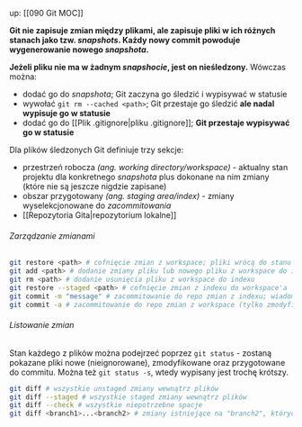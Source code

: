 up: [[090 Git MOC]]

**Git nie zapisuje zmian między plikami, ale zapisuje pliki w ich różnych stanach jako tzw. _snapshots_. Każdy nowy commit powoduje wygenerowanie nowego _snapshota_.**

**Jeżeli pliku nie ma w żadnym _snapshocie_, jest on nieśledzony.** Wówczas można:
- dodać go do _snapshota_; Git zaczyna go śledzić i wypisywać w statusie
- wywołać `git rm --cached <path>`; Git przestaje go śledzić **ale nadal wypisuje go w statusie**
- dodać go do [[Plik .gitignore|pliku .gitignore]]; **Git przestaje wypisywać go w statusie**

Dla plików śledzonych Git definiuje trzy sekcje:
- przestrzeń robocza *(ang. working directory/workspace)* - aktualny stan projektu dla konkretnego _snapshota_ plus dokonane na nim zmiany (które nie są jeszcze nigdzie zapisane)
- obszar przygotowany *(ang. staging area/index)* - zmiany wyselekcjonowane do _zacommitowania_
- [[Repozytoria Gita|repozytorium lokalne]] 

###### Zarządzanie zmianami

```bash
git restore <path> # cofnięcie zmian z workspace; pliki wrócą do stanu ze snapshota
git add <path> # dodanie zmiany pliku lub nowego pliku z workspace do indexu
git rm <path> # dodanie usunięcia pliku z workspace do indexu
git restore --staged <path> # cofnięcie zmian z indexu do workspace'a
git commit -m "message" # zacommitowanie do repo zmian z indexu; wiadomość jest konieczna!
git commit -a # zacommitowanie do repo zmian z workspace (tylko zmodyfikowanych plików, nie nowych!)
```

###### Listowanie zmian

Stan każdego z plików można podejrzeć poprzez `git status` - zostaną pokazane pliki nowe (nieignorowane), zmodyfikowane oraz przygotowane do commitu.
Można też `git status -s`, wtedy wypisany jest trochę krótszy.

```bash
git diff # wszystkie unstaged zmiany wewnątrz plików
git diff --staged # wszystkie staged zmiany wewnątrz plików
git diff --check # wszystkie niepotrzebne spacje
git diff <branch1>...<branch2> # zmiany istniejące na "branch2", których nie ma na "branch1"; bazując na commicie wspólnym dla obu
```


